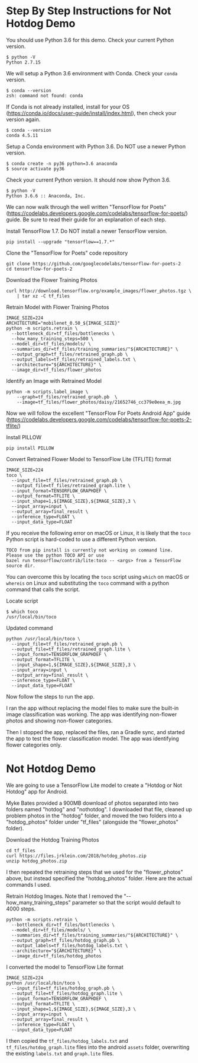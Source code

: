 # Step By Step Instructions for Not Hotdog Demo

You should use Python 3.6 for this demo. Check your current Python version.

```
$ python -V
Python 2.7.15
```

We will setup a Python 3.6 environment with Conda. Check your `conda` version.

```
$ conda --version
zsh: command not found: conda
```

If Conda is not already installed, install for your OS (https://conda.io/docs/user-guide/install/index.html), then check your version again.

```
$ conda --version
conda 4.5.11
```

Setup a Conda environment with Python 3.6. Do NOT use a newer Python version.

```
$ conda create -n py36 python=3.6 anaconda
$ source activate py36
```

Check your current Python version. It should now show Python 3.6.

```
$ python -V
Python 3.6.6 :: Anaconda, Inc.
```

We can now walk through the well written "TensorFlow for Poets" (https://codelabs.developers.google.com/codelabs/tensorflow-for-poets/) guide. Be sure to read their guide for an explanation of each step.

Install TensorFlow 1.7. Do NOT install a newer TensorFlow version.

```
pip install --upgrade "tensorflow==1.7.*"
```

Clone the "TensorFlow for Poets" code repository

```
git clone https://github.com/googlecodelabs/tensorflow-for-poets-2
cd tensorflow-for-poets-2
```

Download the Flower Training Photos
```
curl http://download.tensorflow.org/example_images/flower_photos.tgz \
    | tar xz -C tf_files
```

Retrain Model with Flower Training Photos
```
IMAGE_SIZE=224
ARCHITECTURE="mobilenet_0.50_${IMAGE_SIZE}"
python -m scripts.retrain \
  --bottleneck_dir=tf_files/bottlenecks \
  --how_many_training_steps=500 \
  --model_dir=tf_files/models/ \
  --summaries_dir=tf_files/training_summaries/"${ARCHITECTURE}" \
  --output_graph=tf_files/retrained_graph.pb \
  --output_labels=tf_files/retrained_labels.txt \
  --architecture="${ARCHITECTURE}" \
  --image_dir=tf_files/flower_photos
```

Identify an Image with Retrained Model
```
python -m scripts.label_image \
    --graph=tf_files/retrained_graph.pb  \
    --image=tf_files/flower_photos/daisy/21652746_cc379e0eea_m.jpg
```

Now we will follow the excellent "TensorFlow For Poets Android App" guide (https://codelabs.developers.google.com/codelabs/tensorflow-for-poets-2-tflite/)

Install PILLOW
```
pip install PILLOW
```

Convert Retrained Flower Model to TensorFlow Lite (TFLITE) format
```
IMAGE_SIZE=224
toco \
  --input_file=tf_files/retrained_graph.pb \
  --output_file=tf_files/retrained_graph.lite \
  --input_format=TENSORFLOW_GRAPHDEF \
  --output_format=TFLITE \
  --input_shape=1,${IMAGE_SIZE},${IMAGE_SIZE},3 \
  --input_array=input \
  --output_array=final_result \
  --inference_type=FLOAT \
  --input_data_type=FLOAT
```

If you receive the following error on macOS or Linux, it is likely that the `toco` Python script is hard-coded to use a different Python version.

```
TOCO from pip install is currently not working on command line.
Please use the python TOCO API or use
bazel run tensorflow/contrib/lite:toco -- <args> from a TensorFlow source dir.
```

You can overcome this by locating the `toco` script using `which` on macOS or `whereis` on Linux and substituting the `toco` command with a python command that calls the script.

Locate script
```
$ which toco
/usr/local/bin/toco
```

Updated command
```
python /usr/local/bin/toco \
  --input_file=tf_files/retrained_graph.pb \
  --output_file=tf_files/retrained_graph.lite \
  --input_format=TENSORFLOW_GRAPHDEF \
  --output_format=TFLITE \
  --input_shape=1,${IMAGE_SIZE},${IMAGE_SIZE},3 \
  --input_array=input \
  --output_array=final_result \
  --inference_type=FLOAT \
  --input_data_type=FLOAT
```

Now follow the steps to run the app.

I ran the app without replacing the model files to make sure the built-in image classification was working. The app was identifying non-flower photos and showing non-flower categories.

Then I stopped the app, replaced the files, ran a Gradle sync, and started the app to test the flower classification model. The app was identifying flower categories only.

# Not Hotdog Demo

We are going to use a TensorFlow Lite model to create a "Hotdog or Not Hotdog" app for Android.

Myke Bates provided a 900MB download of photos separated into two folders named "hotdog" and "nothotdog". I downloaded that file, cleaned up problem photos in the "hotdog" folder, and moved the two folders into a "hotdog_photos" folder under "tf_files" (alongside the "flower_photos" folder).

Download the Hotdog Training Photos

```
cd tf_files
curl https://files.jrklein.com/2018/hotdog_photos.zip
unzip hotdog_photos.zip
```

I then repeated the retraining steps that we used for the "flower_photos" above, but instead specified the "hotdog_photos" folder. Here are the actual commands I used.

Retrain Hotdog Images. Note that I removed the "--how_many_training_steps" parameter so that the script would default to 4000 steps.
```
python -m scripts.retrain \
  --bottleneck_dir=tf_files/bottlenecks \
  --model_dir=tf_files/models/ \
  --summaries_dir=tf_files/training_summaries/"${ARCHITECTURE}" \
  --output_graph=tf_files/hotdog_graph.pb \
  --output_labels=tf_files/hotdog_labels.txt \
  --architecture="${ARCHITECTURE}" \
  --image_dir=tf_files/hotdog_photos
```

I converted the model to TensorFlow Lite format
```
IMAGE_SIZE=224
python /usr/local/bin/toco \
  --input_file=tf_files/hotdog_graph.pb \
  --output_file=tf_files/hotdog_graph.lite \
  --input_format=TENSORFLOW_GRAPHDEF \
  --output_format=TFLITE \
  --input_shape=1,${IMAGE_SIZE},${IMAGE_SIZE},3 \
  --input_array=input \
  --output_array=final_result \
  --inference_type=FLOAT \
  --input_data_type=FLOAT
```

I then copied the `tf_files/hotdog_labels.txt` and `tf_files/hotdog_graph.lite` files into the android `assets` folder, overwriting the existing `labels.txt` and `graph.lite` files.
